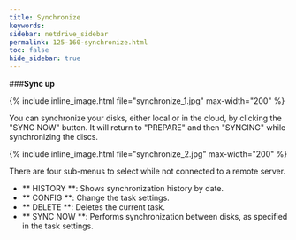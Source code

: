 ```yaml
---
title: Synchronize
keywords:
sidebar: netdrive_sidebar
permalink: 125-160-synchronize.html
toc: false
hide_sidebar: true
---
```


###**Sync up**

{% include inline_image.html file="synchronize_1.jpg" max-width="200" %}

You can synchronize your disks, either local or in the cloud, by clicking the "SYNC NOW" button. It will return to "PREPARE" and then "SYNCING" while synchronizing the discs.

{% include inline_image.html file="synchronize_2.jpg" max-width="200" %}

There are four sub-menus to select while not connected to a remote server.

- ** HISTORY **: Shows synchronization history by date.
- ** CONFIG **: Change the task settings.
- ** DELETE **: Deletes the current task.
- ** SYNC NOW **: Performs synchronization between disks, as specified in the task settings.

<BR> <BR> <BR> <BR> <BR> <BR>